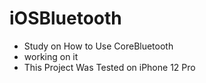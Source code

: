 # iOSBluetooth


 - Study on How to Use CoreBluetooth
 - working on it
 - This Project Was Tested on iPhone 12 Pro
